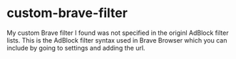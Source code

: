 # custom-brave-filter
My custom Brave filter I found was not specified in the originl AdBlock filter lists. This is the AdBlock filter syntax used in Brave Browser which you can include by going to settings and adding the url.
